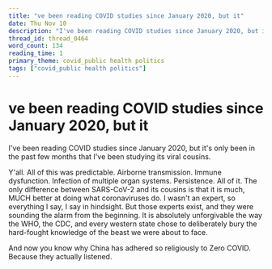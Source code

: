 ```yaml
---
title: "ve been reading COVID studies since January 2020, but it"
date: Thu Nov 10
description: "I've been reading COVID studies since January 2020, but it's only been in the past few months that I've been studying its viral cousins."
thread_id: thread_0464
word_count: 134
reading_time: 1
primary_theme: covid_public health politics
tags: ["covid_public health politics"]
---
```


# ve been reading COVID studies since January 2020, but it

I've been reading COVID studies since January 2020, but it's only been in the past few months that I've been studying its viral cousins.

Y'all. All of this was predictable. Airborne transmission. Immune dysfunction. Infection of multiple organ systems. Persistence. All of it. The only difference between SARS-CoV-2 and its cousins is that it is much, MUCH better at doing what coronaviruses do. I wasn't an expert, so everything I say, I say in hindsight. But those experts exist, and they were sounding the alarm from the beginning. It is absolutely unforgivable the way the WHO, the CDC, and every western state chose to deliberately bury the hard-fought knowledge of the beast we were about to face.

And now you know why China has adhered so religiously to Zero COVID. Because they actually listened.